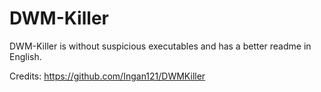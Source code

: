 # DWM-Killer
DWM-Killer is without suspicious executables and has a better readme in English.

Credits: https://github.com/Ingan121/DWMKiller
